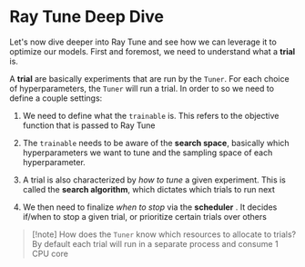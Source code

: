 # Ray Tune Deep Dive

Let's now dive deeper into Ray Tune and see how we can leverage it to optimize
our models.
First and foremost, we need to understand what a **trial** is.

A **trial** are basically experiments that are run by the `Tuner`.
For each choice of hyperparameters, the `Tuner` will run a trial.
In order to so we need to define a couple settings:

1. We need to define what the `trainable` is. This refers to the objective function
   that is passed to Ray Tune

2. The `trainable` needs to be aware of the **search space**, basically which
   hyperparameters we want to tune and the sampling space of each hyperparameter.

3. A trial is also characterized by _how to tune_ a given experiment. This is called
   the **search algorithm**, which dictates which trials to run next

4. We then need to finalize _when to stop_ via the **scheduler** .
   It decides if/when to stop a given trial, or prioritize certain trials over others

> [!note] How does the `Tuner` know which resources to allocate to trials?
> By default each trial will run in a separate process and consume 1 CPU core

